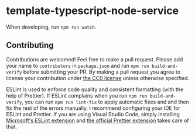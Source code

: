 # template-typescript-node-service
When developing, run `npm run watch`.

## Contributing
Contributions are welcomed! Feel free to make a pull request. Please add your name to `contributors` in `package.json` and run `npm run build-and-verify` before submitting your PR. By making a pull request you agree to license your contribution under [the CC0 license](https://creativecommons.org/publicdomain/zero/1.0/legalcode.en#legal-code-title) unless otherwise specified.

ESLint is used to enforce code quality and consistent formatting (with the help of Prettier). If ESLint complains when you run `npm run build-and-verify`, you can run `npm run lint-fix` to apply automatic fixes and and then fix the rest of the errors manually. I recommend configuring your IDE for ESLint and Prettier. If you are using Visual Studio Code, simply installing [Microsoft's ESLint extension](https://marketplace.visualstudio.com/items?itemName=dbaeumer.vscode-eslint) and [the official Prettier extension](https://marketplace.visualstudio.com/items?itemName=esbenp.prettier-vscode) takes care of that.
